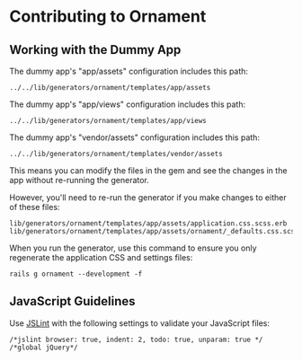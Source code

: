 Contributing to Ornament
========================

## Working with the Dummy App

The dummy app's "app/assets" configuration includes this path:

    ../../lib/generators/ornament/templates/app/assets

The dummy app's "app/views" configuration includes this path:

    ../../lib/generators/ornament/templates/app/views

The dummy app's "vendor/assets" configuration includes this path:

    ../../lib/generators/ornament/templates/vendor/assets

This means you can modify the files in the gem and see the changes in the app
without re-running the generator.

However, you'll need to re-run the generator if you make changes to either of
these files:

    lib/generators/ornament/templates/app/assets/application.css.scss.erb
    lib/generators/ornament/templates/app/assets/ornament/_defaults.css.scss

When you run the generator, use this command to ensure you only regenerate the
application CSS and settings files:

    rails g ornament --development -f

## JavaScript Guidelines

Use [JSLint](http://www.jslint.com/) with the following settings to validate
your JavaScript files:

    /*jslint browser: true, indent: 2, todo: true, unparam: true */
    /*global jQuery*/
